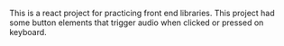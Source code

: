 This is a react project for practicing front end libraries.
This project had some button elements that trigger audio when clicked or pressed on keyboard.
